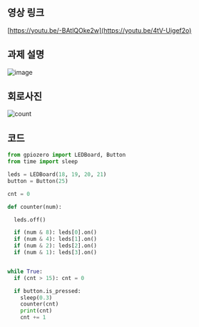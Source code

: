 ## 영상 링크
[https://youtu.be/-BAtlQOke2w](https://youtu.be/4tV-Uigef2o)

## 과제 설명

![image](https://github.com/user-attachments/assets/9ba4a49a-aa84-4beb-bb9c-99aba5e74bd3)

## 회로사진

![count](https://github.com/user-attachments/assets/d36faf96-9fa5-49bc-b086-6aeffa93d401)

## 코드

```python
from gpiozero import LEDBoard, Button
from time import sleep

leds = LEDBoard(18, 19, 20, 21)
button = Button(25)

cnt = 0

def counter(num):

  leds.off()    

  if (num & 8): leds[0].on()
  if (num & 4): leds[1].on()
  if (num & 2): leds[2].on()
  if (num & 1): leds[3].on()


while True:
  if (cnt > 15): cnt = 0

  if button.is_pressed:
    sleep(0.3)
    counter(cnt)
    print(cnt)
    cnt += 1

    
```
